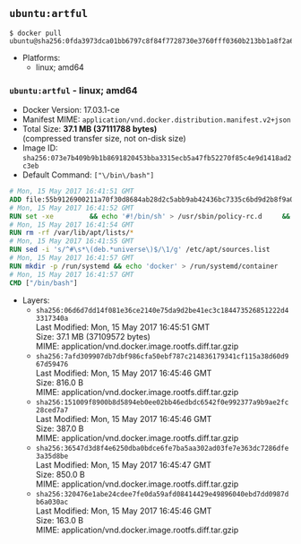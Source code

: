 ## `ubuntu:artful`

```console
$ docker pull ubuntu@sha256:0fda3973dca01bb6797c8f84f7728730e3760fff0360b213bb1a8f2a65492967
```

-	Platforms:
	-	linux; amd64

### `ubuntu:artful` - linux; amd64

-	Docker Version: 17.03.1-ce
-	Manifest MIME: `application/vnd.docker.distribution.manifest.v2+json`
-	Total Size: **37.1 MB (37111788 bytes)**  
	(compressed transfer size, not on-disk size)
-	Image ID: `sha256:073e7b409b9b1b8691820453bba3315ecb5a47fb52270f85c4e9d1418ad2c3eb`
-	Default Command: `["\/bin\/bash"]`

```dockerfile
# Mon, 15 May 2017 16:41:51 GMT
ADD file:55b9126900211a70f30d8684ab28d2c5abb9ab42436bc7335c6bd9d2b8f9a0b1 in / 
# Mon, 15 May 2017 16:41:52 GMT
RUN set -xe 		&& echo '#!/bin/sh' > /usr/sbin/policy-rc.d 	&& echo 'exit 101' >> /usr/sbin/policy-rc.d 	&& chmod +x /usr/sbin/policy-rc.d 		&& dpkg-divert --local --rename --add /sbin/initctl 	&& cp -a /usr/sbin/policy-rc.d /sbin/initctl 	&& sed -i 's/^exit.*/exit 0/' /sbin/initctl 		&& echo 'force-unsafe-io' > /etc/dpkg/dpkg.cfg.d/docker-apt-speedup 		&& echo 'DPkg::Post-Invoke { "rm -f /var/cache/apt/archives/*.deb /var/cache/apt/archives/partial/*.deb /var/cache/apt/*.bin || true"; };' > /etc/apt/apt.conf.d/docker-clean 	&& echo 'APT::Update::Post-Invoke { "rm -f /var/cache/apt/archives/*.deb /var/cache/apt/archives/partial/*.deb /var/cache/apt/*.bin || true"; };' >> /etc/apt/apt.conf.d/docker-clean 	&& echo 'Dir::Cache::pkgcache ""; Dir::Cache::srcpkgcache "";' >> /etc/apt/apt.conf.d/docker-clean 		&& echo 'Acquire::Languages "none";' > /etc/apt/apt.conf.d/docker-no-languages 		&& echo 'Acquire::GzipIndexes "true"; Acquire::CompressionTypes::Order:: "gz";' > /etc/apt/apt.conf.d/docker-gzip-indexes 		&& echo 'Apt::AutoRemove::SuggestsImportant "false";' > /etc/apt/apt.conf.d/docker-autoremove-suggests
# Mon, 15 May 2017 16:41:54 GMT
RUN rm -rf /var/lib/apt/lists/*
# Mon, 15 May 2017 16:41:55 GMT
RUN sed -i 's/^#\s*\(deb.*universe\)$/\1/g' /etc/apt/sources.list
# Mon, 15 May 2017 16:41:57 GMT
RUN mkdir -p /run/systemd && echo 'docker' > /run/systemd/container
# Mon, 15 May 2017 16:41:57 GMT
CMD ["/bin/bash"]
```

-	Layers:
	-	`sha256:06d6d7dd14f081e36ce2140e75da9d2be41ec3c184473526851222d43317340a`  
		Last Modified: Mon, 15 May 2017 16:45:51 GMT  
		Size: 37.1 MB (37109572 bytes)  
		MIME: application/vnd.docker.image.rootfs.diff.tar.gzip
	-	`sha256:7afd309907db7dbf986cfa50ebf787c214836179341cf115a38d60d967d59476`  
		Last Modified: Mon, 15 May 2017 16:45:46 GMT  
		Size: 816.0 B  
		MIME: application/vnd.docker.image.rootfs.diff.tar.gzip
	-	`sha256:151009f8900b8d5894eb0ee02bb46edbdc6542f0e992377a9b9ae2fc28ced7a7`  
		Last Modified: Mon, 15 May 2017 16:45:46 GMT  
		Size: 387.0 B  
		MIME: application/vnd.docker.image.rootfs.diff.tar.gzip
	-	`sha256:36547d3d8f4e6250dba0bdce6fe7ba5aa302ad03fe7e363dc7286dfe3a35d8be`  
		Last Modified: Mon, 15 May 2017 16:45:47 GMT  
		Size: 850.0 B  
		MIME: application/vnd.docker.image.rootfs.diff.tar.gzip
	-	`sha256:320476e1abe24cdee7fe0da59afd08414429e49896040ebd7dd0987db6a030ac`  
		Last Modified: Mon, 15 May 2017 16:45:46 GMT  
		Size: 163.0 B  
		MIME: application/vnd.docker.image.rootfs.diff.tar.gzip
